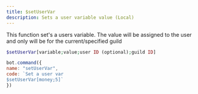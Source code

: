 ```yaml
---
title: $setUserVar
description: Sets a user variable value (Local)
---
```


This function set's a users variable. The value will be assigned to the user and only will be for the current/specified guild

```php
$setUserVar[variable;value;user ID (optional);guild ID]
```

```javascript
bot.command({
name: "setUserVar",
code: `Set a user var
$setUserVar[money;5]`
})
```

